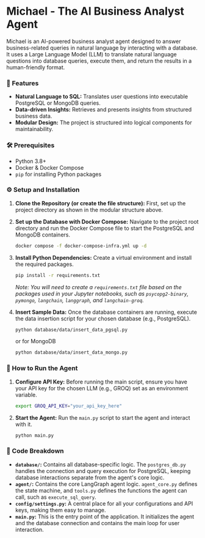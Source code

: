 # Michael - The AI Business Analyst Agent

Michael is an AI-powered business analyst agent designed to answer business-related queries in natural language by interacting with a database. It uses a Large Language Model (LLM) to translate natural language questions into database queries, execute them, and return the results in a human-friendly format.

### 🎯 Features
- **Natural Language to SQL:** Translates user questions into executable PostgreSQL or MongoDB queries.
- **Data-driven Insights:** Retrieves and presents insights from structured business data.
- **Modular Design:** The project is structured into logical components for maintainability.

### 🛠️ Prerequisites
- Python 3.8+
- Docker & Docker Compose
- `pip` for installing Python packages

### ⚙️ Setup and Installation

1.  **Clone the Repository (or create the file structure):**
    First, set up the project directory as shown in the modular structure above.

2.  **Set up the Database with Docker Compose:**
    Navigate to the project root directory and run the Docker Compose file to start the PostgreSQL and MongoDB containers.

    ```bash
    docker compose -f docker-compose-infra.yml up -d
    ```

3.  **Install Python Dependencies:**
    Create a virtual environment and install the required packages.

    ```bash
    pip install -r requirements.txt
    ```

    *Note: You will need to create a `requirements.txt` file based on the packages used in your Jupyter notebooks, such as `psycopg2-binary`, `pymongo`, `langchain`, `langgraph`, and `langchain-groq`.*

4.  **Insert Sample Data:**
    Once the database containers are running, execute the data insertion script for your chosen database (e.g., PostgreSQL).

    ```bash
    python database/data/insert_data_pgsql.py
    ```
    or for MongoDB
    ```bash
    python database/data/insert_data_mongo.py
    ```

### 🏃 How to Run the Agent

1.  **Configure API Key:**
    Before running the main script, ensure you have your API key for the chosen LLM (e.g., GROQ) set as an environment variable.

    ```bash
    export GROQ_API_KEY="your_api_key_here"
    ```

2.  **Start the Agent:**
    Run the `main.py` script to start the agent and interact with it.

    ```bash
    python main.py
    ```

### 📂 Code Breakdown

- **`database/`:** Contains all database-specific logic. The `postgres_db.py` handles the connection and query execution for PostgreSQL, keeping database interactions separate from the agent's core logic.
- **`agent/`:** Contains the core LangGraph agent logic. `agent_core.py` defines the state machine, and `tools.py` defines the functions the agent can call, such as `execute_sql_query`.
- **`config/settings.py`:** A central place for all your configurations and API keys, making them easy to manage.
- **`main.py`:** This is the entry point of the application. It initializes the agent and the database connection and contains the main loop for user interaction.